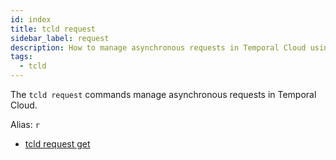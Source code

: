 ```yaml
---
id: index
title: tcld request
sidebar_label: request
description: How to manage asynchronous requests in Temporal Cloud using tcld.
tags:
  - tcld
---
```


The `tcld request` commands manage asynchronous requests in Temporal Cloud.

Alias: `r`

- [tcld request get](/cloud/tcld/request/get)
